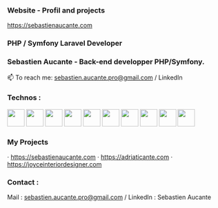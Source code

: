 ### Website - Profil and projects

https://sebastienaucante.com


### PHP / Symfony Laravel Developer

### Sebastien Aucante - Back-end developper PHP/Symfony.
📫 To reach me: sebastien.aucante.pro@gmail.com / LinkedIn


### Technos :
<div>
  <img src="https://cdn.jsdelivr.net/gh/devicons/devicon/icons/symfony/symfony-original.svg" width="40px"/>
  <img src="https://cdn.jsdelivr.net/gh/devicons/devicon/icons/php/php-original.svg" width="40px"/>
  <img src="https://cdn.jsdelivr.net/gh/devicons/devicon/icons/phpstorm/phpstorm-original.svg" width="40px"/>
  <img src="https://cdn.jsdelivr.net/gh/devicons/devicon/icons/vscode/vscode-original.svg" width="40px"/>
  <img src="https://cdn.jsdelivr.net/gh/devicons/devicon/icons/java/java-original.svg" width="40px"/>
  <img src="https://cdn.jsdelivr.net/gh/devicons/devicon/icons/bootstrap/bootstrap-original.svg" width="40px"/>
  <img src="https://cdn.jsdelivr.net/gh/devicons/devicon/icons/vuejs/vuejs-original.svg" width="40px"/>
  <img src="https://cdn.jsdelivr.net/gh/devicons/devicon/icons/javascript/javascript-original.svg" width="40px"/>
  <img src="https://cdn.jsdelivr.net/gh/devicons/devicon/icons/webpack/webpack-original.svg" width="40px"/>
  <img src="https://cdn.jsdelivr.net/gh/devicons/devicon/icons/git/git-original.svg" width="40px"/>
</div>

### My Projects

· https://sebastienaucante.com
· https://adriaticante.com
· https://joyceinteriordesigner.com

### Contact :
Mail : sebastien.aucante.pro@gmail.com /
LinkedIn : Sebastien Aucante

<!--
**Aucante/Aucante** is a ✨ _special_ ✨ repository because its `README.md` (this file) appears on your GitHub profile.

-->
